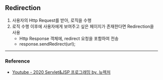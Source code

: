 ## Redirection

1. 사용자의 Http Request를 받아, 로직을 수행
2. 로직 수행 이후에 사용자에게 보여주고 싶은 페이지가 존재한다면 Redirection을 사용
   - Http Response 객체에, redirect 요청을 포함하여 전송
   - response.sendRedirect(url);

---

### Reference

- [Youtube - 2020 Servlet&JSP 프로그래밍 by. 뉴렉처](https://www.youtube.com/channel/UC5-ixpj8DioZqmrasj6Ihpw)